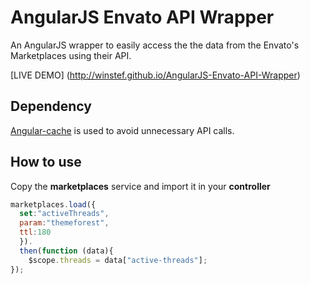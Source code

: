 AngularJS Envato API Wrapper
================

An AngularJS wrapper to easily access the the data from the Envato's Marketplaces using their API. 

[LIVE DEMO] (http://winstef.github.io/AngularJS-Envato-API-Wrapper)

## Dependency

[Angular-cache](https://github.com/jmdobry/angular-cache) is used to avoid unnecessary API calls.

## How to use

Copy the __marketplaces__ service and import it in your __controller__

```javascript
marketplaces.load({
  set:"activeThreads",
  param:"themeforest",
  ttl:180
  }).
  then(function (data){
    $scope.threads = data["active-threads"];
});
```
